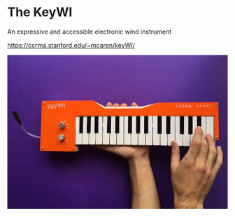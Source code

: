 # The KeyWI
An expressive and accessible electronic wind instrument

https://ccrma.stanford.edu/~mcaren/keyWI/

![image of KeyWI](https://raw.githubusercontent.com/matthewcaren/KeyWI/master/platform-files/keywi-image.JPG)

